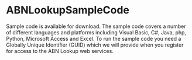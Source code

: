 # ABNLookupSampleCode
Sample code is available for download. The sample code covers a number of different languages and platforms including Visual Basic, C#, Java, php, Python, Microsoft Access and Excel.  To run the sample code you need a Globally Unique Identifier (GUID) which we will provide when you register for access to the ABN Lookup web services.
